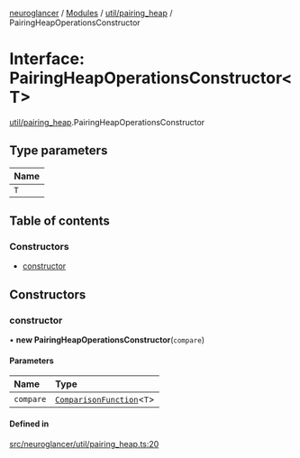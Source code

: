 [neuroglancer](../README.md) / [Modules](../modules.md) / [util/pairing\_heap](../modules/util_pairing_heap.md) / PairingHeapOperationsConstructor

# Interface: PairingHeapOperationsConstructor<T\>

[util/pairing_heap](../modules/util_pairing_heap.md).PairingHeapOperationsConstructor

## Type parameters

| Name |
| :------ |
| `T` |

## Table of contents

### Constructors

- [constructor](util_pairing_heap.PairingHeapOperationsConstructor.md#constructor)

## Constructors

### constructor

• **new PairingHeapOperationsConstructor**(`compare`)

#### Parameters

| Name | Type |
| :------ | :------ |
| `compare` | [`ComparisonFunction`](util_pairing_heap.ComparisonFunction.md)<`T`\> |

#### Defined in

[src/neuroglancer/util/pairing_heap.ts:20](https://github.com/ActiveBrainAtlas2/neuroglancer/blob/1beb5d34/src/neuroglancer/util/pairing_heap.ts#L20)
